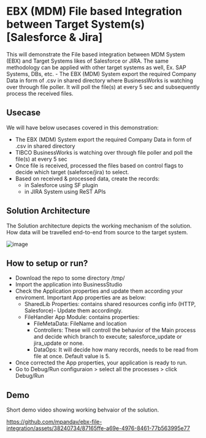# EBX (MDM) File based Integration between Target System(s) [Salesforce & Jira]

This will demonstrate the File based integration between MDM System (EBX) and Target Systems likes of Salesforce or JIRA. The same methodology can be applied with other target systems as well, Ex. SAP Systems, DBs, etc. - The EBX (MDM) System export the required Company Data in form of .csv in shared directory where BusinessWorks is watching over through file poller. It will poll the file(s) at every 5 sec and subsequently process the received files.


## Usecase
We will have below usecases covered in this demonstration:
- The EBX (MDM) System export the required Company Data in form of .csv in shared directory
- TIBCO BusinessWorks is watching over through file poller and poll the file(s) at every 5 sec
- Once file is received, processed the files based on control flags to decide which target (saleforce/jira) to select.
- Based on received & processed data, create the records:
  -  in Salesforce using SF plugin
  - in JIRA System using ReST APIs

## Solution Architecture

The Solution architecture depicts the working mechanism of the solution. How data will be travelled end-to-end from source to the target system. 

![image](https://github.com/mpandav/ebx-file-integration/assets/38240734/d1bd8cf9-42ab-4856-8710-3b548b1b5a4f)

## How to setup or run?
- Download the repo to some directory /tmp/
- Import the application into BusinessStudio
- Check the Application properties and update them according your enviroment. Important App properties are as below:
  - SharedLib Properties: contains shared resources config info (HTTP, Salesforce)- Update them accordingly.
  - FileHandler App Module: contains properties:
    - FileMetaData: FileName and location
    - Controllers: These will controll the behavior of the Main process and decide which branch to execute; salesforce_update or jira_update or none.
    - DataOps: It will decide how many records, needs to be read from file at once. Default value is 5.
- Once corrected the App properties, your application is ready to run.
- Go to Debug/Run configuraion > select all the processes > click Debug/Run

## Demo
Short demo video showing working behvaior of the solution.

https://github.com/mpandav/ebx-file-integration/assets/38240734/87165ffe-a69e-4976-8461-77b563995e77

